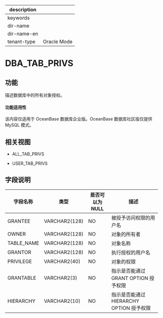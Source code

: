 |description||
|---|---|
|keywords||
|dir-name||
|dir-name-en||
|tenant-type|Oracle Mode|

# DBA_TAB_PRIVS 


功能 
-----------

描述数据库中的所有对象授权。

  <main id="notice" >
    <h4>功能适用性</h4>
    <p>该内容仅适用于 OceanBase 数据库企业版。OceanBase 数据库社区版仅提供 MySQL 模式。</p>
  </main>

相关视图 
-------------

* ALL_TAB_PRIVS

  

* USER_TAB_PRIVS

  




字段说明 
-------------



|  **字段名称**  |    **类型**     | **是否可以为 NULL** |            **描述**             |
|------------|---------------|----------------|-------------------------------|
| GRANTEE    | VARCHAR2(128) | NO             | 被授予访问权限的用户名                   |
| OWNER      | VARCHAR2(128) | NO             | 对象的所有者                        |
| TABLE_NAME | VARCHAR2(128) | NO             | 对象名称                          |
| GRANTOR    | VARCHAR2(128) | NO             | 执行授权的用户名                      |
| PRIVILEGE  | VARCHAR2(40)  | NO             | 对象的权限                         |
| GRANTABLE  | VARCHAR2(3)   | NO             | 指示是否能通过 GRANT OPTION 授予权限     |
| HIERARCHY  | VARCHAR2(10)  | NO             | 指示是否能通过 HIERARCHY OPTION 授予权限 |


